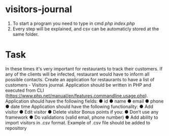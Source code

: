# visitors-journal

1. To start a program you need to type in cmd *php index.php*
2. Every step will be explained, and csv can be automaticly stored at the same folder.

# Task
In these times it's very important for restaurants to track their customers. If any of the clients
will be infected, restaurant would have to inform all possible contacts.
Create an application for restaurants to have a list of customers - Visitors journal.
Application should be written in PHP and executed from CLI
(https://www.php.net/manual/en/features.commandline.usage.php).
Application should have the following fields:
● id
● name
● email
● phone
● date time
Application should have the following functionality:
● Add visitor
● Edit visitor
● Delete visitor
Bonus points if you:
● Don’t use any framework
● Do validations (valid email, phone number)
● Add ability to import visitors in .csv format. Example of .csv file should be added to
repository
